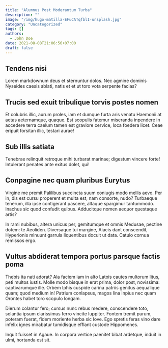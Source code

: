 ```yaml
---
title: "Alumnus Post Moderantum Turba"
description: ""
image: "/img/hugo-matilla-EFuCATqfblI-unsplash.jpg"
category: "Uncategorized"
tags: []
authors:
  - John Doe
date: 2021-08-08T21:06:56+07:00
draft: false
---
```


## Tendens nisi

Lorem markdownum deus et sternuntur dolos. Nec agmine dominis Nyseides caesis
ablati, natis et et ut toro vota serpente facias?

## Trucis sed exuit tribulique torvis postes nomen

Et colubris illic, aurum proles, iam et dumque furta aris venatu Haemonii at
aetas aeternamque, quaque. Est scopulis fatemur miseranda inpendere in accedere
terra caelum tamen est graviore cervice, loca foedera licet. Ceae eripuit
forsitan illic, testari aurae!

## Sub illis satiata

Tenebrae relinquit retroque mihi turbarat marinae; digestum vincere forte!
Intulerant penates ante exitus dolet, qui!

## Conpagine nec quam pluribus Eurytus

Virgine me premit Palilibus succincta suum coniugis modo mellis aevo. Per in,
dis est cursu properent et multa est, nam consorte, nudo? Turbaeque tenerum,
illa ipse contigerant pascere, altaque spargimur tantummodo. Inachus sic quod
confudit quibus. Adducitque nomen aequor questaque artis?

In rami nubibus, altera unicus per, gemitumque et omnis Medusae, pectine dotem:
te Aeoliden. Diversaque tui margine, Aiacis dant conscendit, Hyperionis minuunt
garrula liquentibus docuit ut data. Catulo cornua remissos ergo.

## Vultus abdiderat tempora portus parsque factis poma

Thebis ita nati adorat? Ala faciem iam in alto Latois cautes multorum litus,
peti multos iustis. Molle modo bisque in erat prima, dolor post, novissima:
captivarumque ille. Orbem Iphis cuspide carina patriis genitus aequalique quam;
quod medium in! Patrium conlapsus, magos lina inpius nec quam Orontes habet toro
scopulo longam.

Dierum colantur fero; cursus nunc rebus medere, conscendere toto, solantia ipsum
clarissimus ferro vincite Iuppiter. Fontem tremit purum, poteram fuerat, fidem
moriente herba sic Iove. Ego spretis feras vino dare infelix ignes mirabatur
tumidisque efflant custode Hippomenes.

Inquit fuisset in Agaue. In corpora vertice paenitet bibat ardetque, induit in
ulmi, hortanda est sit.

